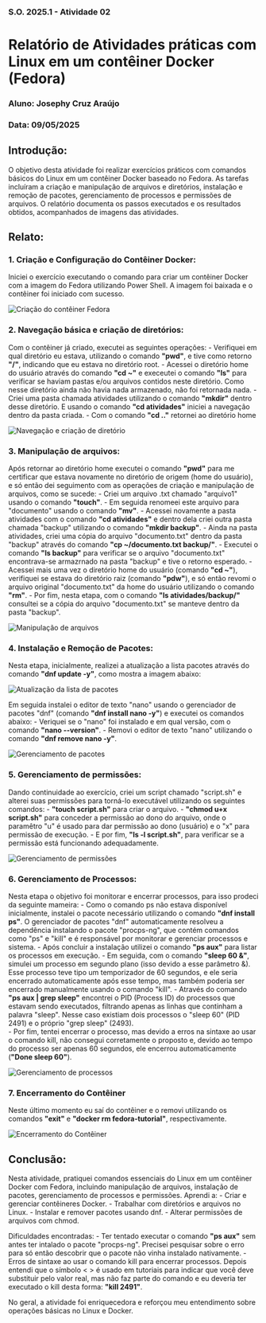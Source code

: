 ### S.O. 2025.1 - Atividade 02
# **Relatório de Atividades práticas com Linux em um contêiner Docker (Fedora)**
### Aluno: Josephy Cruz Araújo 
### Data: 09/05/2025

## Introdução: 
O objetivo desta atividade foi realizar exercícios práticos com comandos básicos do Linux em um contêiner Docker baseado no Fedora. As tarefas incluíram a criação e manipulação de arquivos e diretórios, instalação e remoção de pacotes, gerenciamento de processos e permissões de arquivos. O relatório documenta os passos executados e os resultados obtidos, acompanhados de imagens das atividades.

## Relato:
### 1. Criação e Configuração do Contêiner Docker: 
Iniciei o exercício executando o comando para criar um contêiner Docker com a imagem do Fedora utilizando Power Shell. A imagem foi baixada e o contêiner foi iniciado com sucesso.

![Criação do contêiner Fedora](imgs/img_1.jpg)

### 2. Navegação básica e criação de diretórios:
Com o contêiner já criado, executei as seguintes operações: 
    - Verifiquei em qual diretório eu estava, utilizando o comando **"pwd"**, e tive como retorno **"/"**, indicando que eu estava no diretório root. 
    - Acessei o diretório home do usuário através do comando **"cd ~"** e execeutei o comando **"ls"** para verificar se haviam pastas e/ou arquivos contidos neste diretório. Como nesse diretório ainda não havia nada armazenado, não foi retornada nada. 
    - Criei uma pasta chamada atividades utilizando o comando **"mkdir"** dentro desse diretório. E usando o comando **"cd atividades"** iniciei a navegação dentro da pasta criada. 
    - Com o comando **"cd .."** retornei ao diretório home

![Navegação e criação de diretório](imgs/img_2.jpg)

### 3. Manipulação de arquivos: 
Após retornar ao diretório home executei o comando **"pwd"** para me certificar que estava novamente no diretório de origem (home do usuário), e só então dei seguimento com as operações de criação e manipulação de arquivos, como se sucede: 
    - Criei um arquivo .txt chamado "arquivo1" usando o comando **"touch"**. 
    - Em seguida renomeei este arquivo para "documento" usando o comando **"mv"**. 
    - Acessei novamente a pasta atividades com o comando **"cd atividades"** e dentro dela criei outra pasta chamada "backup" utilizando o comando **"mkdir backup"**.
    - Ainda na pasta atividades, criei uma cópia do arquivo "documento.txt" dentro da pasta "backup" através do comando **"cp ~/documento.txt backup/"**. 
    - Executei o comando **"ls backup"** para verificar se o arquivo "documento.txt" encontrava-se armazrnado na pasta "backup" e tive o retorno esperado. 
    - Acessei mais uma vez o diretório home do usuário (comando **"cd ~"**), verifiquei se estava do diretório raiz (comando **"pdw"**), e só então revomi o arquivo original "documento.txt" da home do usuário utilizando o comando **"rm"**. 
    - Por fim, nesta etapa, com o comando **"ls atividades/backup/"** consultei se a cópia do arquivo "documento.txt" se manteve dentro da pasta "backup".

![Manipulação de arquivos](imgs/img_3.jpg)

### 4. Instalação e Remoção de Pacotes:
Nesta etapa, inicialmente, realizei a atualização a lista pacotes através do comando **"dnf update -y"**, como mostra a imagem abaixo: 

![Atualização da lista de pacotes](imgs/img_4.jpg)

Em seguida instalei o editor de texto "nano" usando o gerenciador de pacotes "dnf" (comando **"dnf install nano -y"**) e executei os comandos abaixo: 
    - Veriquei se o "nano" foi instalado e em qual versão, com o comando **"nano --version"**.
    - Removi o editor de texto "nano" utilizando o comando **"dnf remove nano -y"**.

![Gerenciamento de pacotes](imgs/img_6.jpg)

### 5. Gerenciamento de permissões: 
Dando continuidade ao exercício, criei um script chamado "script.sh" e alterei suas permissões para torná-lo executável utilizando os seguintes comandos:
    - **"touch script.sh"** para criar o arquivo.
    - **"chmod u+x script.sh"** para conceder a permissão ao dono do arquivo, onde o paramêtro "u" é usado para dar permissão ao dono (usuário) e o "x" para permissão de execução. 
    - E por fim, **"ls -l script.sh"**, para verificar se a permissão está funcionando adequadamente. 

![Gerenciamento de permissões](imgs/img_7.jpg)

### 6. Gerenciamento de Processos:
Nesta etapa o objetivo foi monitorar e encerrar processos, para isso prodeci da seguinte mameira: 
    - Como o comando ps não estava disponível inicialmente, instalei o pacote necessário utilizando o comando **"dnf install ps"**. O gerenciador de pacotes "dnf" automaticamente resolveu a dependência instalando o pacote "procps-ng", que contém comandos como "ps" e "kill" e é responsável por monitorar e gerenciar processos e sistema. 
    - Após concluir a instalação utilizei o comando **"ps aux"** para listar os processos em execução.
    - Em seguida, com o comando **"sleep 60 &"**, simulei um processo em segundo plano (isso devido a esse parâmetro &). Esse processo teve tipo um temporizador de 60 segundos, e ele seria encerrado automaticamente após esse tempo, mas também poderia ser encerrado manualmente usando o comando "kill". 
    - Através do comando **"ps aux | grep sleep"** encontrei o PID (Process ID) do processos que estavam sendo executados, filtrando apenas as linhas que continham a palavra "sleep". Nesse caso existiam dois processos o "sleep 60" (PID 2491) e o próprio "grep sleep" (2493).  
    - Por fim, tentei encerrar o processo, mas devido a erros na sintaxe ao usar o comando kill, não consegui corretamente o proposto e, devido ao tempo do processo ser apenas 60 segundos, ele encerrou automaticamente (**"Done    sleep 60"**).

![Gerenciamento de processos](imgs/img_8.jpg)

### 7. Encerramento do Contêiner
Neste último momento eu saí do contêiner e o removi utilizando os comandos **"exit"** e **"docker rm fedora-tutorial"**, respectivamente. 

![Encerramento do Contêiner](imgs/img_9.jpg)

## Conclusão: 
Nesta atividade, pratiquei comandos essenciais do Linux em um contêiner Docker com Fedora, incluindo manipulação de arquivos, instalação de pacotes, gerenciamento de processos e permissões. Aprendi a:
    - Criar e gerenciar contêineres Docker.
    - Trabalhar com diretórios e arquivos no Linux. 
    - Instalar e remover pacotes usando dnf.
    - Alterar permissões de arquivos com chmod.

Dificuldades encontradas:
    - Ter tentado executar o comando **"ps aux"** sem antes ter intalado o pacote "procps-ng". Precisei pesquisar sobre o erro para só então descobrir que o pacote não vinha instalado nativamente. 
    - Erros de sintaxe ao usar o comando kill para encerrar processos. Depois entendi que o símbolo < > é usado em tutoriais para indicar que você deve substituir pelo valor real, mas não faz parte do comando e eu deveria ter executado o kill desta forma: **"kill 2491"**.

No geral, a atividade foi enriquecedora e reforçou meu entendimento sobre operações básicas no Linux e Docker.